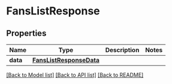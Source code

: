 # FansListResponse

## Properties
Name | Type | Description | Notes
------------ | ------------- | ------------- | -------------
**data** | [**FansListResponseData**](FansListResponseData.md) |  | 

[[Back to Model list]](../README.md#documentation-for-models) [[Back to API list]](../README.md#documentation-for-api-endpoints) [[Back to README]](../README.md)

